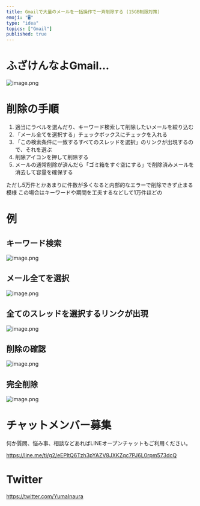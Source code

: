 ```yaml
---
title: Gmailで大量のメールを一括操作で一斉削除する (15GB制限対策)
emoji: "🖥"
type: "idea"
topics: ["Gmail"]
published: true
---
```


# ふざけんなよGmail…


![image.png](https://qiita-image-store.s3.ap-northeast-1.amazonaws.com/0/89618/bacd101d-6ee7-559c-5de7-9cb7fd87f2e9.png)


# 削除の手順

1. 適当にラベルを選んだり、キーワード検索して削除したいメールを絞り込む
1. 「メール全てを選択する」チェックボックスにチェックを入れる 
1. 「この検索条件に一致するすべてのスレッドを選択」のリンクが出現するので、それを選ぶ
1. 削除アイコンを押して削除する
1. メールの通常削除が済んだら「ゴミ箱をすぐ空にする」で削除済みメールを消去して容量を確保する



ただし5万件とかあまりに件数が多くなると内部的なエラーで削除できず止まる模様
この場合はキーワードや期間を工夫するなどして1万件ほどの

# 例

## キーワード検索

![image.png](https://qiita-image-store.s3.ap-northeast-1.amazonaws.com/0/89618/85830ff3-6061-cd30-4856-2a4ecc720977.png)


## メール全てを選択

![image.png](https://qiita-image-store.s3.ap-northeast-1.amazonaws.com/0/89618/fb104910-9dac-e2c0-27fc-f84e6e1e3be1.png)

## 全てのスレッドを選択するリンクが出現

![image.png](https://qiita-image-store.s3.ap-northeast-1.amazonaws.com/0/89618/45d00239-14fe-6802-dc41-1be0f229717d.png)

## 削除の確認

![image.png](https://qiita-image-store.s3.ap-northeast-1.amazonaws.com/0/89618/c209405a-cfc9-87cd-c4f9-babb53097589.png)

## 完全削除

![image.png](https://qiita-image-store.s3.ap-northeast-1.amazonaws.com/0/89618/bfe32635-dfe9-2fb5-ff95-1bd8bae8195b.png)













<!-- Update From Qiita API -->

# チャットメンバー募集


何か質問、悩み事、相談などあればLINEオープンチャットもご利用ください。

https://line.me/ti/g2/eEPltQ6Tzh3pYAZV8JXKZqc7PJ6L0rpm573dcQ





# Twitter


https://twitter.com/YumaInaura


<!-- Update From Qiita API -->


